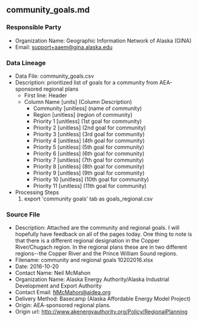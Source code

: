 ## community_goals.md

### Responsible Party
  * Organization Name: Geographic Information Network of Alaska (GINA)
  * Email: support+aaem@gina.alaska.edu

### Data Lineage
  * Data File: community_goals.csv
  * Description: prioritized list of goals for a community from AEA-sponsored regional plans
    * First line: Header
    * Column Name [units] (Column Description)
      * Community [unitless] (name of community)
      * Region [unitless] (region of community)
      * Priority 1 [unitless] (1st goal for community)
      * Priority 2 [unitless] (2nd goal for community)
      * Priority 3 [unitless] (3rd goal for community)
      * Priority 4 [unitless] (4th goal for community)
      * Priority 5 [unitless] (5th goal for community)
      * Priority 6 [unitless] (6th goal for community)
      * Priority 7 [unitless] (7th goal for community)
      * Priority 8 [unitless] (8th goal for community)
      * Priority 9 [unitless] (9th goal for community)
      * Priority 10 [unitless] (10th goal for community)
      * Priority 11 [unitless] (11th goal for community)
  * Processing Steps
      1. export 'community goals' tab as goals_regional.csv
      
### Source File
  * Description: Attached are the community and regional goals. I will hopefully have feedback on all of the pages today. One thing to note is that there is a different regional designation in the Copper River/Chugach region. In the regional plans these are in two different regions--the Copper River and the Prince William Sound regions.
  * Filename: community and regional goals 10202016.xlsx
  * Date: 2016-10-20
  * Contact Name: Neil McMahon
  * Organization Name: Alaska Energy Authority/Alaska Industrial Development and Export Authority
  * Contact Email: NMcMahon@aidea.org
  * Delivery Method: Basecamp (Alaska Affordable Energy Model Project)
  * Origin:  AEA-sponsored regional plans. 
  * Origin url: http://www.akenergyauthority.org/Policy/RegionalPlanning 
